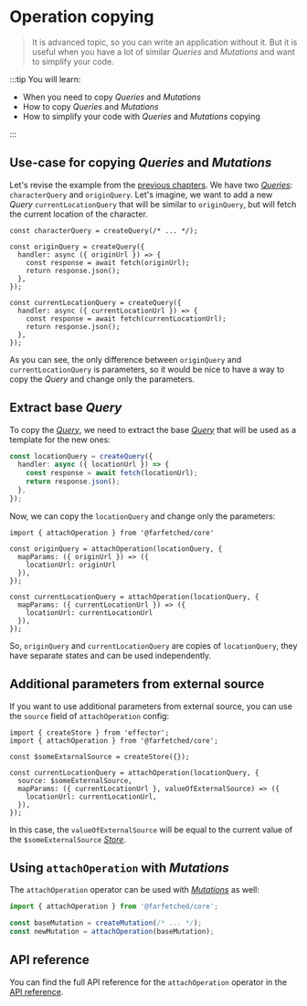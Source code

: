 # Operation copying

> It is advanced topic, so you can write an application without it. But it is useful when you have a lot of similar _Queries_ and _Mutations_ and want to simplify your code.

:::tip You will learn:

- When you need to copy _Queries_ and _Mutations_
- How to copy _Queries_ and _Mutations_
- How to simplify your code with _Queries_ and _Mutations_ copying

:::

## Use-case for copying _Queries_ and _Mutations_

Let's revise the example from the [previous chapters](/tutorial/dependent_queries). We have two [_Queries_](/api/primitives/query): `characterQuery` and `originQuery`. Let's imagine, we want to add a new _Query_ `currentLocationQuery` that will be similar to `originQuery`, but will fetch the current location of the character.

```ts{9-15}
const characterQuery = createQuery(/* ... */);

const originQuery = createQuery({
  handler: async ({ originUrl }) => {
    const response = await fetch(originUrl);
    return response.json();
  },
});

const currentLocationQuery = createQuery({
  handler: async ({ currentLocationUrl }) => {
    const response = await fetch(currentLocationUrl);
    return response.json();
  },
});
```

As you can see, the only difference between `originQuery` and `currentLocationQuery` is parameters, so it would be nice to have a way to copy the _Query_ and change only the parameters.

## Extract base _Query_

To copy the [_Query_](/api/primitives/query), we need to extract the base [_Query_](/api/primitives/query) that will be used as a template for the new ones:

```ts
const locationQuery = createQuery({
  handler: async ({ locationUrl }) => {
    const response = await fetch(locationUrl);
    return response.json();
  },
});
```

Now, we can copy the `locationQuery` and change only the parameters:

```ts{3-7,9-13}
import { attachOperation } from '@farfetched/core'

const originQuery = attachOperation(locationQuery, {
  mapParams: ({ originUrl }) => ({
    locationUrl: originUrl
  }),
});

const currentLocationQuery = attachOperation(locationQuery, {
  mapParams: ({ currentLocationUrl }) => ({
    locationUrl: currentLocationUrl
  }),
});
```

So, `originQuery` and `currentLocationQuery` are copies of `locationQuery`, they have separate states and can be used independently.

## Additional parameters from external source

If you want to use additional parameters from external source, you can use the `source` field of `attachOperation` config:

```ts{7}
import { createStore } from 'effector';
import { attachOperation } from '@farfetched/core';

const $someExtarnalSource = createStore({});

const currentLocationQuery = attachOperation(locationQuery, {
  source: $someExternalSource,
  mapParams: ({ currentLocationUrl }, valueOfExternalSource) => ({
    locationUrl: currentLocationUrl,
  }),
});
```

In this case, the `valueOfExternalSource` will be equal to the current value of the `$someExternalSource` [_Store_](https://effector.dev/docs/api/effector/store).

## Using `attachOperation` with _Mutations_

The `attachOperation` operator can be used with [_Mutations_](/api/primitives/mutation) as well:

```ts
import { attachOperation } from '@farfetched/core';

const baseMutation = createMutation(/* ... */);
const newMutation = attachOperation(baseMutation);
```

## API reference

You can find the full API reference for the `attachOperation` operator in the [API reference](/api/operators/attach_operation).
